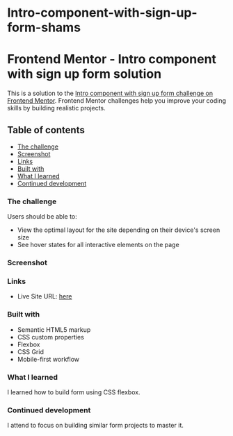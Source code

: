 # Intro-component-with-sign-up-form-shams

# Frontend Mentor - Intro component with sign up form solution

This is a solution to the [Intro component with sign up form challenge on Frontend Mentor](https://www.frontendmentor.io/challenges/intro-component-with-signup-form-5cf91bd49edda32581d28fd1). Frontend Mentor challenges help you improve your coding skills by building realistic projects.

## Table of contents

- [The challenge](#the-challenge)
- [Screenshot](#screenshot)
- [Links](#links)
- [Built with](#built-with)
- [What I learned](#what-i-learned)
- [Continued development](#continued-development)

### The challenge

Users should be able to:

- View the optimal layout for the site depending on their device's screen size
- See hover states for all interactive elements on the page

### Screenshot

### Links

- Live Site URL: [here](https://ninjas-t.github.io/Intro-component-with-sign-up-form-shams/)

### Built with

- Semantic HTML5 markup
- CSS custom properties
- Flexbox
- CSS Grid
- Mobile-first workflow

### What I learned

I learned how to build form using CSS flexbox.

### Continued development

I attend to focus on building similar form projects to master it.
